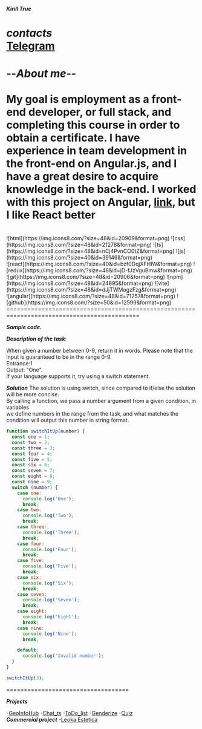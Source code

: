 **_*Kirill True*_**<br/>

**_*contacts*_**<br/>
[Telegram](https://t.me/ThisIsTrue2)<br/>
=========================================
--**_About me_**--
<br/>
<br/>
My goal is employment as a front-end developer, or full stack, and completing this course in order to obtain a certificate. I have experience in team development in the front-end on Angular.js, and I have a great desire to acquire knowledge in the back-end. I worked with this project on Angular, [link](https://www.leoka-estetica-dev.ru/), but I like React better
============================================================================================
<br/>
![html](https://img.icons8.com/?size=48&id=20909&format=png) ![css](https://img.icons8.com/?size=48&id=21278&format=png) ![ts](https://img.icons8.com/?size=48&id=nCj4PvnCO0tZ&format=png) ![js](https://img.icons8.com/?size=40&id=39146&format=png)<br/>
![react](https://img.icons8.com/?size=40&id=bzf0DqjXFHIW&format=png) ![redux](https://img.icons8.com/?size=48&id=jD-fJzVguBmw&format=png)<br/>![git](https://img.icons8.com/?size=48&id=20906&format=png) ![npm](https://img.icons8.com/?size=48&id=24895&format=png) ![vite](https://img.icons8.com/?size=48&id=dJjTWMogzFzg&format=png)<br/> ![angular](https://img.icons8.com/?size=48&id=71257&format=png) ![github](https://img.icons8.com/?size=50&id=12599&format=png)
============================================================================================
<br/>

**_Sample code._**

**_Description of the task_**: <br/>

When given a number between 0-9, return it in words. Please note that the input is guaranteed to be in the range 0-9.<br/>
Entrance:1<br/>
Output: "One".<br/>
If your language supports it, try using a switch statement.<br/>

**_Solution_**
The solution is using switch, since compared to if/else the solution will be more concise.<br/>
By calling a function, we pass a number argument from a given condition, in variables<br/>
we define numbers in the range from the task, and what matches the condition will output this number in string format.

```javascript
function switchItUp(number) {
  const one = 1;
  const two = 2;
  const three = 3;
  const four = 4;
  const five = 5;
  const six = 6;
  const seven = 7;
  const eight = 8;
  const nine = 9;
  switch (number) {
    case one:
      console.log('One');
      break;
    case two:
      console.log('Two');
      break;
    case three:
      console.log('Three');
      break;
    case four:
      console.log('Four');
      break;
    case five:
      console.log('Five');
      break;
    case six:
      console.log('Six');
      break;
    case seven:
      console.log('Seven');
      break;
    case eight:
      console.log('Eight');
      break;
    case nine:
      console.log('Nine');
      break;

    default:
      console.log('Invalid number');
  }
}

switchItUp(3);
```

===================================

**_*Projects*_**

-[GeoInfoHub](https://github.com/Kirillv8/GeoInfoHub) -[Chat_ts](https://github.com/Kirillv8/frontend-2/pull/2) -[ToDo_list](https://github.com/Kirillv8/frontend-2/pull/5) -[Genderize](https://github.com/Kirillv8/frontend-2/pull/3) -[Quiz](https://github.com/Kirillv8/frontend-2/pull/7)
<br/>
**_*Commercial project*_** -[Leoka Estetica](https://www.leoka-estetica-dev.ru/)
